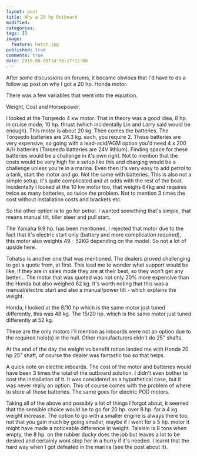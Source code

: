 ```yaml
---
layout: post
title: Why a 20 hp Outboard
modified:
categories: 
tags: []
image: 
  feature: hatch.jpg
published: true
comments: true
date: 2016-08-08T14:58:17+12:00
---
```


After some discussions on forums, it became obvious that I'd have to do a follow up post on why I got a 20 hp. Honda motor.

There was a few variables that went into the equation.

Weight, Cost and Horsepower.

I looked at the Torqeedo 4 kw motor. That in theory was a good idea, 8 hp. in cruise mode, 10 hp. thrust (which incidentally Lin and Larry said would be enough). This motor is about 20 kg. Then comes the batteries. The Torqeedo batteries are 24.3 kg. each, you require 2. These batteries are very expensive, so going with a lead-acid/AGM option you'd need 4 x 200 A/H batteries (Torqeedo batteries are 24V lithium). Finding space for these batteries would be a challenge in it's own right. Not to mention that the costs would be very high for a setup like this and charging would be a challenge unless you're in a marina. Even then it's very easy to add petrol to a tank, start the motor and go. Not the same with batteries. This is also not a simple setup, it's quite complicated and at odds with the rest of the boat. Incidentally I looked at the 10 kw motor too, that weighs 64kg and requires twice as many batteries, so twice the problem. Not to mention 3 times the cost without installation costs and brackets etc.

So the other option is to go for petrol. I wanted something that's simple, that means manual tilt, tiller steer and pull start.

The Yamaha 9.9 hp. has been mentioned, I rejected that motor due to the fact that it's electric start only (battery and more complication required), this motor also weights 49 - 52KG depending on the model. So not a lot of upside here.

Tohatsu is another one that was mentioned. The dealers proved challenging to get a quote from, at first. This lead me to wonder what support would be like, if they are in sales mode they are at their best, so they won't get any better... The motor that was quoted was not only 20% more expensive than the Honda but also weighed 62 kg. It's worth noting that this was a manual/electric start and also a manual/power tilt - which explains the weight.

Honda, I looked at the 8/10 hp which is the same motor just tuned differently, this was 48 kg. The 15/20 hp. which is the same motor just tuned differently at 52 kg.

These are the only motors I'll mention as inboards were not an option due to the required hole(s) in the hull. Other manufacturers didn't do 25" shafts.

At the end of the day the weight vs benefit ration landed me with Honda 20 hp 25" shaft, of course the dealer was fantastic too so that helps.

A quick note on electric inboards. The cost of the motor and batteries would have been 3 times the total of the outboard solution. I didn't even bother to cost the installation of it. It was considered as a hypothetical case, but it was never really an option. This of course comes with the problem of where to store all those batteries. The same goes for electric POD motors.

Taking all of the above and possibly a lot of things I forgot about, it seemed that the sensible choice would be to go for 20 hp.  over 8 hp. for a 4 kg. weight increase. The option to go with a smaller engine is always there too, not that you gain much by going smaller, maybe if I went for a 5 hp. motor it might have made a noticeable difference in weight. Taleisin is 8 tons when empty, the 8 hp. on the rubber ducky does the job but leaves a lot to be desired and certainly wont stop her in a hurry if it's needed. I learnt that the hard way when I got defeated in the marina (see the post about it).



